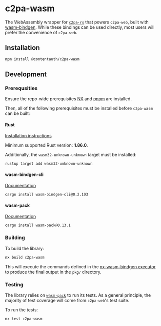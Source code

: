 # c2pa-wasm

The WebAssembly wrapper for [`c2pa-rs`](https://github.com/contentauth/c2pa-rs) that powers `c2pa-web`, built with [wasm-bindgen](https://github.com/wasm-bindgen/wasm-bindgen). While these bindings can be used directly, most users will prefer the convenience of `c2pa-web`.

## Installation

```sh
npm install @contentauth/c2pa-wasm
```

## Development

### Prerequsities

Ensure the repo-wide prerequisites [NX](https://nx.dev/getting-started/intro) and [pnpm](https://pnpm.io/) are installed.

Then, all of the following prerequisites must be installed before `c2pa-wasm` can be built:

#### Rust

[Installation instructions](https://www.rust-lang.org/tools/install)

Minimum supported Rust version: **1.86.0**.

Additionally, the `wasm32-unknown-unknown` target must be installed:

```sh
rustup target add wasm32-unknown-unknown
```

#### wasm-bindgen-cli

[Documentation](https://wasm-bindgen.github.io/wasm-bindgen/reference/cli)

```sh
cargo install wasm-bindgen-cli@0.2.103
```

#### wasm-pack

[Documentation](https://rustwasm.github.io/docs/wasm-pack/)

```sh
cargo install wasm-pack@0.13.1
```

### Building

To build the library:

```sh
nx build c2pa-wasm
```

This will execute the commands defined in the [nx-wasm-bindgen executor](https://github.com/contentauth/c2pa-js-v2/blob/main/tools/nx-wasm-bindgen/src/executors/build/executor.ts) to produce the final output in the `pkg/` directory.

### Testing

The library relies on [`wasm-pack`](https://rustwasm.github.io/docs/wasm-pack/) to run its tests. As a general principle, the majority of test coverage will come from `c2pa-web`'s test suite.

To run the tests:

```
nx test c2pa-wasm
```
